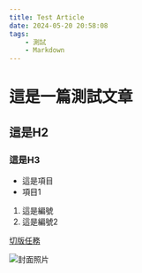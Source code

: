 ```yaml
---
title: Test Article
date: 2024-05-20 20:58:08
tags: 
    - 測試 
    - Markdown
---
```


# 這是一篇測試文章
## 這是H2
### 這是H3

* 這是項目
* 項目1

1. 這是編號
2. 這是編號2

[切版任務](https://s870012.github.io/hexschoolmission/)

![封面照片](<https://firebasestorage.googleapis.com/v0/b/cafeshop-d4c16.appspot.com/o/stretched-1920-1080-595171.jpg?alt=media&token=ef3aaca4-db84-48a9-9a6a-30a388ba9827>)